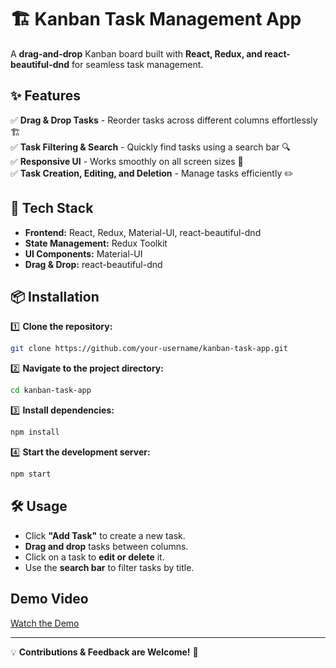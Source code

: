# 🏗 Kanban Task Management App  

A **drag-and-drop** Kanban board built with **React, Redux, and react-beautiful-dnd** for seamless task management.  

## ✨ Features  
✅ **Drag & Drop Tasks** - Reorder tasks across different columns effortlessly 🏗  
✅ **Task Filtering & Search** - Quickly find tasks using a search bar 🔍  
✅ **Responsive UI** - Works smoothly on all screen sizes 📱  
✅ **Task Creation, Editing, and Deletion** - Manage tasks efficiently ✏️  

## 🚀 Tech Stack  
- **Frontend:** React, Redux, Material-UI, react-beautiful-dnd  
- **State Management:** Redux Toolkit  
- **UI Components:** Material-UI  
- **Drag & Drop:** react-beautiful-dnd  

## 📦 Installation  

1️⃣ **Clone the repository:**  
```sh  
git clone https://github.com/your-username/kanban-task-app.git  
```

2️⃣ **Navigate to the project directory:**  
```sh  
cd kanban-task-app  
```

3️⃣ **Install dependencies:**  
```sh  
npm install  
```

4️⃣ **Start the development server:**  
```sh  
npm start  
```

## 🛠 Usage  
- Click **"Add Task"** to create a new task.  
- **Drag and drop** tasks between columns.  
- Click on a task to **edit or delete** it.  
- Use the **search bar** to filter tasks by title.  

## Demo Video
[Watch the Demo](https://github.com/aditri1001/kanban-board/blob/main/kanban-board.mp4) 

---

💡 **Contributions & Feedback are Welcome!** 🚀  
